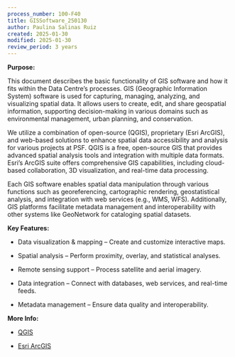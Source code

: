 ```yaml
---
process_number: 100-F40
title: GISSoftware_250130
author: Paulina Salinas Ruiz
created: 2025-01-30
modified: 2025-01-30
review_period: 3 years
---
```


**Purpose:**

This document describes the basic functionality of GIS software and how it fits within the Data Centre’s processes. GIS (Geographic Information System) software is used for capturing, managing, analyzing, and visualizing spatial data. It allows users to create, edit, and share geospatial information, supporting decision-making in various domains such as environmental management, urban planning, and conservation.

We utilize a combination of open-source (QGIS), proprietary (Esri ArcGIS), and web-based solutions to enhance spatial data accessibility and analysis for various projects at PSF. QGIS is a free, open-source GIS that provides advanced spatial analysis tools and integration with multiple data formats. Esri’s ArcGIS suite offers comprehensive GIS capabilities, including cloud-based collaboration, 3D visualization, and real-time data processing.

Each GIS software enables spatial data manipulation through various functions such as georeferencing, cartographic rendering, geostatistical analysis, and integration with web services (e.g., WMS, WFS). Additionally, GIS platforms facilitate metadata management and interoperability with other systems like GeoNetwork for cataloging spatial datasets.

**Key Features:**

- Data visualization & mapping – Create and customize interactive maps.

- Spatial analysis – Perform proximity, overlay, and statistical analyses.

- Remote sensing support – Process satellite and aerial imagery.

- Data integration – Connect with databases, web services, and real-time feeds.

- Metadata management – Ensure data quality and interoperability.

**More Info:**

- [QGIS](https://qgis.org)

- [Esri ArcGIS](https://www.esri.ca/en-ca/home)
